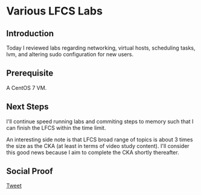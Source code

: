 
# Various LFCS Labs

## Introduction

Today I reviewed labs regarding networking, virtual hosts, scheduling tasks, lvm, and altering sudo configuration for new users.

## Prerequisite

A CentOS 7 VM.

## Next Steps

I'll continue speed running labs and commiting steps to memory such that I can finish the LFCS within the time limit.

An interesting side note is that LFCS broad range of topics is about 3 times the size as the CKA (at least in terms of video study content). I'll consider this good news because I aim to complete the CKA shortly thereafter. 

## Social Proof

[Tweet]()
